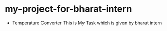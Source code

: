 # my-project-for-bharat-intern
* Temperature Converter
This is My Task which is given by bharat intern
